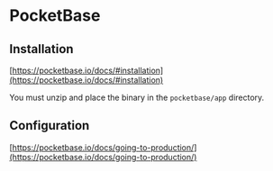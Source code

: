 # PocketBase

## Installation

[https://pocketbase.io/docs/#installation](https://pocketbase.io/docs/#installation)

You must unzip and place the binary in the `pocketbase/app` directory.

## Configuration

[https://pocketbase.io/docs/going-to-production/](https://pocketbase.io/docs/going-to-production/)



